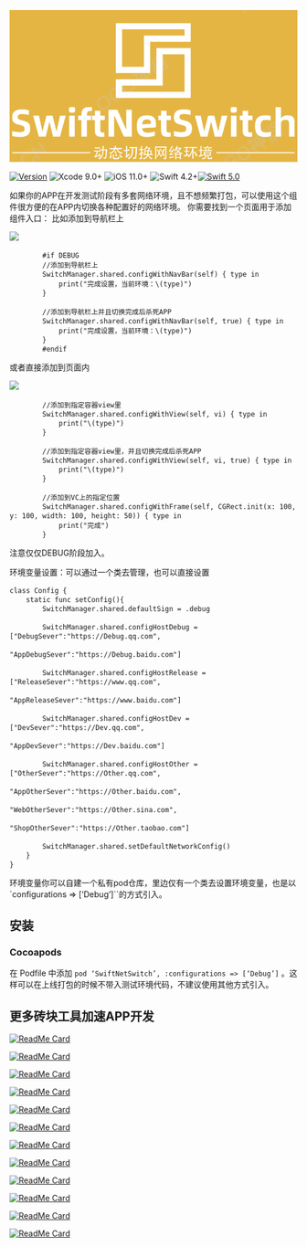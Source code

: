 ![](Gif/logo.png)



[![Version](https://img.shields.io/cocoapods/v/SwiftNetSwitch.svg?style=flat)](http://cocoapods.org/pods/SwiftNetSwitch)
![Xcode 9.0+](https://img.shields.io/badge/Xcode-9.0%2B-blue.svg)
![iOS 11.0+](https://img.shields.io/badge/iOS-11.0%2B-blue.svg)
![Swift 4.2+](https://img.shields.io/badge/Swift-4.2%2B-orange.svg)[![Swift 5.0](https://img.shields.io/badge/Swift-5.0-green.svg?style=flat)](https://developer.apple.com/swift/)

如果你的APP在开发测试阶段有多套网络环境，且不想频繁打包，可以使用这个组件很方便的在APP内切换各种配置好的网络环境。
你需要找到一个页面用于添加组件入口：
比如添加到导航栏上

![](Gif/nav.gif)

```
        #if DEBUG
        //添加到导航栏上
        SwitchManager.shared.configWithNavBar(self) { type in
            print("完成设置，当前环境：\(type)")
        }
        
        //添加到导航栏上并且切换完成后杀死APP    
        SwitchManager.shared.configWithNavBar(self, true) { type in
            print("完成设置，当前环境：\(type)")
        }
        #endif
```
或者直接添加到页面内

![](Gif/view.gif)

```
        //添加到指定容器view里
        SwitchManager.shared.configWithView(self, vi) { type in
            print("\(type)")
        }
        
        //添加到指定容器view里，并且切换完成后杀死APP
        SwitchManager.shared.configWithView(self, vi, true) { type in
            print("\(type)")
        }
        
        //添加到VC上的指定位置
        SwitchManager.shared.configWithFrame(self, CGRect.init(x: 100, y: 100, width: 100, height: 50)) { type in
            print("完成")
        }
```
注意仅仅DEBUG阶段加入。

环境变量设置：可以通过一个类去管理，也可以直接设置
```
class Config {
    static func setConfig(){
        SwitchManager.shared.defaultSign = .debug
        
        SwitchManager.shared.configHostDebug = ["DebugSever":"https://Debug.qq.com",
                                                "AppDebugSever":"https://Debug.baidu.com"]
        
        SwitchManager.shared.configHostRelease = ["ReleaseSever":"https://www.qq.com",
                                                  "AppReleaseSever":"https://www.baidu.com"]
        
        SwitchManager.shared.configHostDev = ["DevSever":"https://Dev.qq.com",
                                              "AppDevSever":"https://Dev.baidu.com"]
        
        SwitchManager.shared.configHostOther = ["OtherSever":"https://Other.qq.com",
                                                "AppOtherSever":"https://Other.baidu.com",
                                                "WebOtherSever":"https://Other.sina.com",
                                                "ShopOtherSever":"https://Other.taobao.com"]
        
        SwitchManager.shared.setDefaultNetworkConfig()
    }
}
```

环境变量你可以自建一个私有pod仓库，里边仅有一个类去设置环境变量，也是以`configurations => [‘Debug’]``的方式引入。



## 安装

### Cocoapods

在 Podfile 中添加 `pod ‘SwiftNetSwitch’, :configurations => [‘Debug’]`  。这样可以在上线打包的时候不带入测试环境代码，不建议使用其他方式引入。



## 更多砖块工具加速APP开发

[![ReadMe Card](https://github-readme-stats.vercel.app/api/pin/?username=jackiehu&repo=SwiftBrick&theme=radical&locale=cn)](https://github.com/jackiehu/SwiftBrick)

[![ReadMe Card](https://github-readme-stats.vercel.app/api/pin/?username=jackiehu&repo=SwiftMediator&theme=radical&locale=cn)](https://github.com/jackiehu/SwiftMediator)

[![ReadMe Card](https://github-readme-stats.vercel.app/api/pin/?username=jackiehu&repo=SwiftShow&theme=radical&locale=cn)](https://github.com/jackiehu/SwiftShow)

[![ReadMe Card](https://github-readme-stats.vercel.app/api/pin/?username=jackiehu&repo=SwiftLog&theme=radical&locale=cn)](https://github.com/jackiehu/SwiftLog)

[![ReadMe Card](https://github-readme-stats.vercel.app/api/pin/?username=jackiehu&repo=SwiftyForm&theme=radical&locale=cn)](https://github.com/jackiehu/SwiftyForm)

[![ReadMe Card](https://github-readme-stats.vercel.app/api/pin/?username=jackiehu&repo=SwiftEmptyData&theme=radical&locale=cn)](https://github.com/jackiehu/SwiftEmptyData)

[![ReadMe Card](https://github-readme-stats.vercel.app/api/pin/?username=jackiehu&repo=SwiftPageView&theme=radical&locale=cn)](https://github.com/jackiehu/SwiftPageView)

[![ReadMe Card](https://github-readme-stats.vercel.app/api/pin/?username=jackiehu&repo=JHTabBarController&theme=radical&locale=cn)](https://github.com/jackiehu/JHTabBarController)

[![ReadMe Card](https://github-readme-stats.vercel.app/api/pin/?username=jackiehu&repo=SwiftMesh&theme=radical&locale=cn)](https://github.com/jackiehu/SwiftMesh)

[![ReadMe Card](https://github-readme-stats.vercel.app/api/pin/?username=jackiehu&repo=SwiftNotification&theme=radical&locale=cn)](https://github.com/jackiehu/SwiftNotification)

[![ReadMe Card](https://github-readme-stats.vercel.app/api/pin/?username=jackiehu&repo=SwiftButton&theme=radical&locale=cn)](https://github.com/jackiehu/SwiftButton)

[![ReadMe Card](https://github-readme-stats.vercel.app/api/pin/?username=jackiehu&repo=SwiftDatePicker&theme=radical&locale=cn)](https://github.com/jackiehu/SwiftDatePicker)